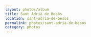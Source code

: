 ```yaml
---
layout: photos/album
title: Sant Adrià de Besòs
location: sant-adria-de-besos
permalink: photos/sant-adria-de-besos
category: photos
---
```

